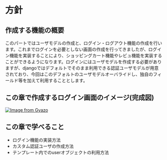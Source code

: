 # 方針

## 作成する機能の概要
このパートではユーザモデルの作成と、ログイン・ログアウト機能の作成を行います。これまでログインを必要としない画面の作成を行ってきましたが、ログイン機能を実装することにより、ショッピングカート機能やレビュ機能を実装することができるようになります。ログインにはユーザモデルを作成する必要がありますが、djangoではデフォルトでそのまま利用できる認証ユーザモデルが用意されており、今回はこのデフォルトのユーザモデルオーバライドし、独自のフィールド等を加えて利用することとします。

## この章で作成するログイン画面のイメージ(完成図)
[![Image from Gyazo](https://i.gyazo.com/b08ee1f1dbb7d014e4bdaa714e88d4e8.gif)](https://gyazo.com/b08ee1f1dbb7d014e4bdaa714e88d4e8)


## この章で学べること
* ログイン機能の実装方法
* カスタム認証ユーザの作成方法
* テンプレート内でのuserオブジェクトの利用方法